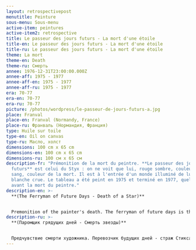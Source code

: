 ```yaml
---
layout: retrospectivepost
menutitle: Peinture
sous-menu: Sous-menu
active-item: peintures
active-item2: retrospective
title: Le passeur des jours futurs - La mort d'une étoile
title-en: Le passeur des jours futurs - La mort d'une étoile
title-ru: Le passeur des jours futurs - La mort d'une étoile
theme: La mort
theme-en: Death
theme-ru: Смерть
annee: 1976-12-31T23:00:00.000Z
annee-aff: 1975 - 1977
annee-aff-en: 1975 - 1977
annee-aff-ru: 1975 - 1977
era: 70-77
era-en: 70-77
era-ru: 70-77
picture: /photos/wordpress/le-passeur-de-jours-futurs-a.jpg
place: Franval
place-en: Franval (Normandy, France)
place-ru: Франваль (Нормандия, Франция)
type: Huile sur toile
type-en: Oil on canvas
type-ru: Масло, холст
dimensions: 100 cm x 65 cm
dimensions-en: 100 cm x 65 cm
dimensions-ru: 100 см x 65 см
description-fr: "Prémonition de la mort du peintre. **Le passeur des jours
  futurs** est celui du Styx : on ne voit que lui, rouge sombre, couleur du
  sang, couleur de la mort. Il est à l'entrée d'un monde illuminé de lumière
  blanche crue. Le tableau a été peint en 1975 et terminé en 1977, quelques mois
  avant la mort du peintre."
description-en: >-
  **(The Ferryman of Future Days - Death of a Star)**


  Premonition of the painter's death. The ferryman of future days is the guardian of the Styx: he is the focal point of this painting, dark red, color of blood, color of death. He is at the entrance of a world illuminated with pure white light. The painting was started in 1975 and completed in 1977, just a few months before Montlaur's death.
description-ru: >-
  **(Паромщик грядущих дней - Смерть звезды)**


  Предчувствие смерти художника. Перевозчик будущих дней - страж Стикса - центральный элемент этой картины, темно-красный, цвета крови, цвета смерти. Он находится у входа в мир, освещенный чистым белым светом. Картина была начата в 1975-м и завершена в 1977 году, всего за несколько месяцев до смерти Монлора.
---
```


